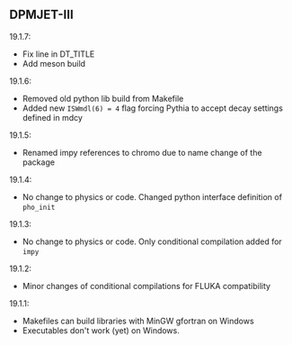 ## DPMJET-III

19.1.7:
- Fix line in DT_TITLE
- Add meson build

19.1.6:
- Removed old python lib build from Makefile
- Added new `ISWmdl(6) = 4` flag forcing Pythia to accept decay settings defined in mdcy 

19.1.5:
- Renamed impy references to chromo due to name change of the package 

19.1.4:

- No change to physics or code. Changed python interface definition of `pho_init`

19.1.3:

- No change to physics or code. Only conditional compilation added for `impy`

19.1.2:

- Minor changes of conditional compilations for FLUKA compatibility

19.1.1:

- Makefiles can build libraries with MinGW gfortran on Windows
- Executables don't work (yet) on Windows.
